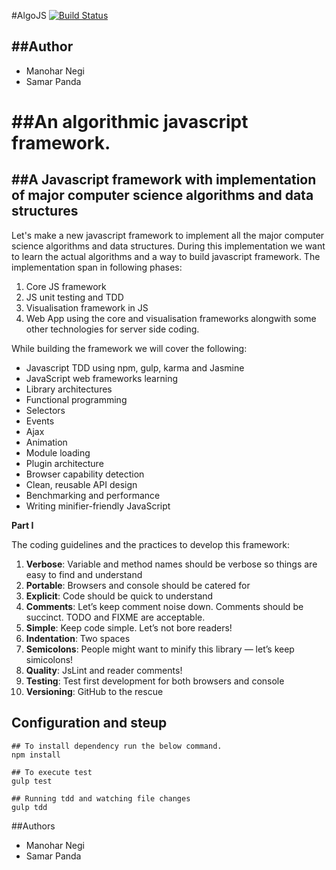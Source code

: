 #AlgoJS [![Build Status](https://secure.travis-ci.org/mnegi/algojs.svg?branch=master)](http://travis-ci.org/mnegi/algojs)

##Author
----------
- Manohar Negi
- Samar Panda

##An algorithmic javascript framework.
=======
##A Javascript framework with implementation of major computer science algorithms and data structures
----------

Let's make a new javascript framework to implement all the major computer science algorithms and data structures. During this implementation we want to learn the actual algorithms and a way to build javascript framework. The implementation span in following phases:
1. Core JS framework
2. JS unit testing and TDD
3. Visualisation framework in JS
4. Web App using the core and visualisation frameworks alongwith some other technologies for server side coding.

While building the framework we will cover the following:

- Javascript TDD using npm, gulp, karma and Jasmine
- JavaScript web frameworks learning
- Library architectures
- Functional programming
- Selectors
- Events
- Ajax
- Animation
- Module loading
- Plugin architecture
- Browser capability detection
- Clean, reusable API design
- Benchmarking and performance
- Writing minifier-friendly JavaScript

**Part I**

The coding guidelines and the practices to develop this framework:

1. **Verbose**: Variable and method names should be verbose so things are easy to find and understand
2. **Portable**: Browsers and console should be catered for
3. **Explicit**: Code should be quick to understand
4. **Comments**: Let’s keep comment noise down. Comments should be succinct. TODO and FIXME are acceptable.
5. **Simple**: Keep code simple. Let’s not bore readers!
6. **Indentation**: Two spaces
7. **Semicolons**: People might want to minify this library — let’s keep simicolons!
8. **Quality**: JsLint and reader comments!
9. **Testing**: Test first development for both browsers and console
10. **Versioning**: GitHub to the rescue

## Configuration and steup

```shell
## To install dependency run the below command.
npm install

## To execute test
gulp test

## Running tdd and watching file changes
gulp tdd
```

##Authors
- Manohar Negi
- Samar Panda
